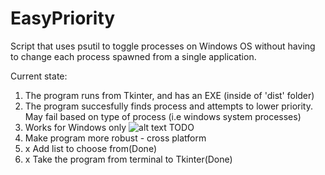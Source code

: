 # EasyPriority
Script that uses psutil to toggle processes on Windows OS without having to change each process spawned from a single application. 
  
Current state:
  1. The program runs from Tkinter, and has an EXE (inside of 'dist' folder)
  2. The program succesfully finds process and attempts to lower priority. May fail based on type of process (i.e windows system processes) 
  3. Works for Windows only
 ![alt text](https://github.com/TanSRicky/DiscordKicker/blob/master/EasyPriority.PNG?raw=true "Page 1")
TODO 
  1.  Make program more robust - cross platform 
  2. x  Add list to choose from(Done)
  3. x Take the program from terminal to Tkinter(Done)



